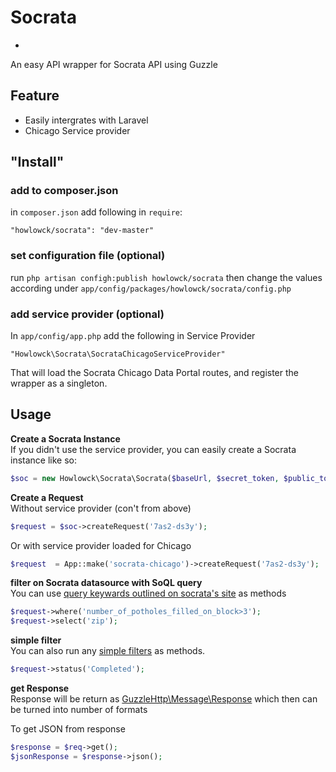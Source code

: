 # Socrata
-
An easy API wrapper for Socrata API using Guzzle

## Feature
- Easily intergrates with Laravel
- Chicago Service provider

## "Install"
### add to composer.json
in `composer.json` add following in `require`:
```
"howlowck/socrata": "dev-master"
```

### set configuration file (optional)
run `php artisan configh:publish howlowck/socrata` then change the values according under `app/config/packages/howlowck/socrata/config.php`

### add service provider (optional)
In `app/config/app.php` add the following in Service Provider
```
"Howlowck\Socrata\SocrataChicagoServiceProvider"
```

That will load the Socrata Chicago Data Portal routes, and register the wrapper as a singleton.

## Usage
**Create a Socrata Instance**  
If you didn't use the service provider, you can easily create a Socrata instance like so:
```php
$soc = new Howlowck\Socrata\Socrata($baseUrl, $secret_token, $public_token);
```

**Create a Request**  
Without service provider (con't from above)
```php
$request = $soc->createRequest('7as2-ds3y');
```

Or with service provider loaded for Chicago

```php
$request  = App::make('socrata-chicago')->createRequest('7as2-ds3y');
```

**filter on Socrata datasource with SoQL query**  
You can use [query keywards outlined on socrata's site](http://dev.socrata.com/docs/queries.html) as methods

```php
$request->where('number_of_potholes_filled_on_block>3');
$request->select('zip');
```

**simple filter**  
You can also run any [simple filters](http://dev.socrata.com/docs/filtering.html) as methods.  

```php
$request->status('Completed');
```

**get Response**  
Response will be return as [GuzzleHttp\Message\Response](http://api.guzzlephp.org/class-Guzzle.Http.Message.Response.html) which then can be turned into number of formats

To get JSON from response  
```php
$response = $req->get();
$jsonResponse = $response->json();
```


